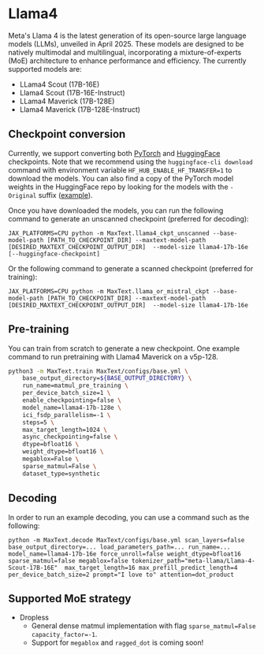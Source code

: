 <!--
 # Copyright 2023–2025 Google LLC
#
# Licensed under the Apache License, Version 2.0 (the "License");
# you may not use this file except in compliance with the License.
# You may obtain a copy of the License at
#
#    https://www.apache.org/licenses/LICENSE-2.0
#
# Unless required by applicable law or agreed to in writing, software
# distributed under the License is distributed on an "AS IS" BASIS,
# WITHOUT WARRANTIES OR CONDITIONS OF ANY KIND, either express or implied.
# See the License for the specific language governing permissions and
# limitations under the License.
 -->

# Llama4

​Meta's Llama 4 is the latest generation of its open-source large language models (LLMs), unveiled in April 2025. These models are designed to be natively multimodal and multilingual, incorporating a mixture-of-experts (MoE) architecture to enhance performance and efficiency.  The currently supported models are:
* LLama4 Scout (17B-16E)
* Llama4 Scout (17B-16E-Instruct)
* LLama4 Maverick (17B-128E)
* Llama4 Maverick (17B-128E-Instruct)


## Checkpoint conversion
Currently, we support converting both [PyTorch](https://www.llama.com/) and [HuggingFace](https://huggingface.co/collections/meta-llama/llama-4-67f0c30d9fe03840bc9d0164) checkpoints.  Note that we recommend using the `huggingface-cli download` command with environment variable
`HF_HUB_ENABLE_HF_TRANSFER=1` to download the models.  You can also find a copy of the PyTorch model weights in the HuggingFace repo by looking
for the models with the `-Original` suffix ([example](https://huggingface.co/meta-llama/Llama-4-Scout-17B-16E-Instruct-Original)).

Once you have downloaded the models, you can run the following command to generate an unscanned checkpoint (preferred for decoding):

```
JAX_PLATFORMS=CPU python -m MaxText.llama4_ckpt_unscanned --base-model-path [PATH_TO_CHECKPOINT_DIR] --maxtext-model-path [DESIRED_MAXTEXT_CHECKPOINT_OUTPUT_DIR]  --model-size llama4-17b-16e [--huggingface-checkpoint]
```

Or the following command to generate a scanned checkpoint (preferred for training):
```
JAX_PLATFORMS=CPU python -m MaxText.llama_or_mistral_ckpt --base-model-path [PATH_TO_CHECKPOINT_DIR] --maxtext-model-path [DESIRED_MAXTEXT_CHECKPOINT_OUTPUT_DIR]  --model-size llama4-17b-16e
```

## Pre-training
You can train from scratch to generate a new checkpoint. One example command to run pretraining with Llama4 Maverick on a v5p-128.

```sh
python3 -m MaxText.train MaxText/configs/base.yml \
    base_output_directory=${BASE_OUTPUT_DIRECTORY} \
    run_name=matmul_pre_training \
    per_device_batch_size=1 \
    enable_checkpointing=false \
    model_name=llama4-17b-128e \
    ici_fsdp_parallelism=-1 \
    steps=5 \
    max_target_length=1024 \
    async_checkpointing=false \
    dtype=bfloat16 \
    weight_dtype=bfloat16 \
    megablox=False \
    sparse_matmul=False \
    dataset_type=synthetic
```


## Decoding
In order to run an example decoding, you can use a command such as the following:

```
python -m MaxText.decode MaxText/configs/base.yml scan_layers=false base_output_directory=... load_parameters_path=... run_name=... model_name=llama4-17b-16e force_unroll=false weight_dtype=bfloat16 sparse_matmul=false megablox=false tokenizer_path="meta-llama/Llama-4-Scout-17B-16E"  max_target_length=16 max_prefill_predict_length=4 per_device_batch_size=2 prompt="I love to" attention=dot_product
```

## Supported MoE strategy
* Dropless
  * General dense matmul implementation with flag `sparse_matmul=False capacity_factor=-1`.
  * Support for `megablox` and `ragged_dot` is coming soon!